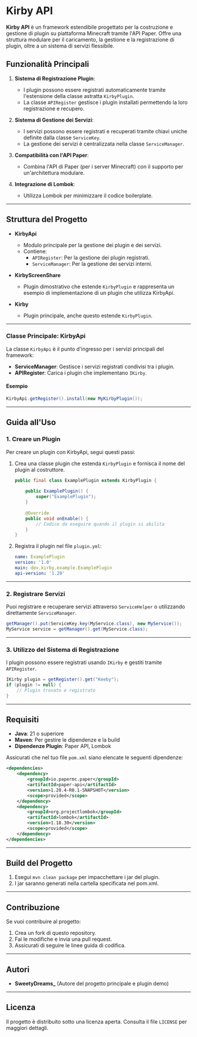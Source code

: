# Kirby API

**Kirby API** è un framework estendibile progettato per la costruzione e gestione di plugin su piattaforma Minecraft tramite l'API Paper. Offre una struttura modulare per il caricamento, la gestione e la registrazione di plugin, oltre a un sistema di servizi flessibile.

## Funzionalità Principali

1. **Sistema di Registrazione Plugin**:
    - I plugin possono essere registrati automaticamente tramite l'estensione della classe astratta `KirbyPlugin`.
    - La classe `APIRegister` gestisce i plugin installati permettendo la loro registrazione e recupero.

2. **Sistema di Gestione dei Servizi**:
    - I servizi possono essere registrati e recuperati tramite chiavi uniche definite dalla classe `ServiceKey`.
    - La gestione dei servizi è centralizzata nella classe `ServiceManager`.

3. **Compatibilità con l'API Paper**:
    - Combina l'API di Paper (per i server Minecraft) con il supporto per un'architettura modulare.

4. **Integrazione di Lombok**:
    - Utilizza Lombok per minimizzare il codice boilerplate.

---

## Struttura del Progetto

- **KirbyApi**
    - Modulo principale per la gestione dei plugin e dei servizi.
    - Contiene:
        - `APIRegister`: Per la gestione dei plugin registrati.
        - `ServiceManager`: Per la gestione dei servizi interni.

- **KirbyScreenShare**
    - Plugin dimostrativo che estende `KirbyPlugin` e rappresenta un esempio di implementazione di un plugin che utilizza KirbyApi.

- **Kirby**
    - Plugin principale, anche questo estende `KirbyPlugin`.

---

### Classe Principale: KirbyApi

La classe `KirbyApi` è il punto d'ingresso per i servizi principali del framework:
- **ServiceManager**: Gestisce i servizi registrati condivisi tra i plugin.
- **APIRegister**: Carica i plugin che implementano `IKirby`.

#### Esempio
```java
KirbyApi.getRegister().install(new MyKirbyPlugin());
```

---

## Guida all'Uso

### 1. Creare un Plugin
Per creare un plugin con KirbyApi, segui questi passi:

1. Crea una classe plugin che estenda `KirbyPlugin` e fornisca il nome del plugin al costruttore.

   ```java
   public final class ExamplePlugin extends KirbyPlugin {
       
       public ExamplePlugin() {
           super("ExamplePlugin");
       }
       
       @Override
       public void onEnable() {
           // Codice da eseguire quando il plugin si abilita
       }
   }
   ```

2. Registra il plugin nel file `plugin.yml`:
   ```yaml
   name: ExamplePlugin
   version: '1.0'
   main: dev.kirby.example.ExamplePlugin
   api-version: '1.20'
   ```

---

### 2. Registrare Servizi
Puoi registrare e recuperare servizi attraverso `ServiceHelper` o utilizzando direttamente `ServiceManager`.

```java
getManager().put(ServiceKey.key(MyService.class), new MyService());
MyService service = getManager().get(MyService.class);
```

---

### 3. Utilizzo del Sistema di Registrazione
I plugin possono essere registrati usando `IKirby` e gestiti tramite `APIRegister`.

```java
IKirby plugin = getRegister().get("Keeby");
if (plugin != null) {
    // Plugin trovato e registrato
}
```

---

## Requisiti

- **Java**: 21 o superiore
- **Maven**: Per gestire le dipendenze e la build
- **Dipendenze Plugin**: Paper API, Lombok

Assicurati che nel tuo file `pom.xml` siano elencate le seguenti dipendenze:

```xml
<dependencies>
    <dependency>
        <groupId>io.papermc.paper</groupId>
        <artifactId>paper-api</artifactId>
        <version>1.20.4-R0.1-SNAPSHOT</version>
        <scope>provided</scope>
    </dependency>
    <dependency>
        <groupId>org.projectlombok</groupId>
        <artifactId>lombok</artifactId>
        <version>1.18.30</version>
        <scope>provided</scope>
    </dependency>
</dependencies>
```

---

## Build del Progetto

1. Esegui `mvn clean package` per impacchettare i jar del plugin.
2. I jar saranno generati nella cartella specificata nel pom.xml.

---

## Contribuzione

Se vuoi contribuire al progetto:
1. Crea un fork di questo repository.
2. Fai le modifiche e invia una pull request.
3. Assicurati di seguire le linee guida di codifica.

---

## Autori

- **SweetyDreams_** (Autore del progetto principale e plugin demo)

---

## Licenza

Il progetto è distribuito sotto una licenza aperta. Consulta il file `LICENSE` per maggiori dettagli.